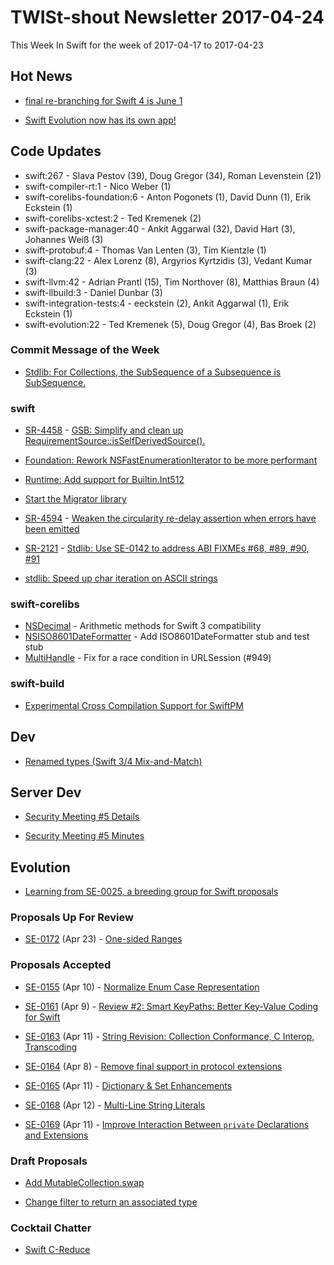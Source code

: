 # TWISt-shout Newsletter 2017-04-24
This Week In Swift for the week of 2017-04-17 to 2017-04-23

## Hot News

* [final re-branching for Swift 4 is June 1](https://lists.swift.org/pipermail/swift-dev/Week-of-Mon-20170417/004405.html)

* [Swift Evolution now has its own app!](https://twitter.com/daniel_dunbar/status/854481583176204288)

## Code Updates

* swift:267 - Slava Pestov (39), Doug Gregor (34), Roman Levenstein (21)
* swift-compiler-rt:1 - Nico Weber (1)
* swift-corelibs-foundation:6 - Anton Pogonets (1), David Dunn (1), Erik Eckstein (1)
* swift-corelibs-xctest:2 - Ted Kremenek (2)
* swift-package-manager:40 - Ankit Aggarwal (32), David Hart (3), Johannes Weiß (3)
* swift-protobuf:4 - Thomas Van Lenten (3), Tim Kientzle (1)
* swift-clang:22 - Alex Lorenz (8), Argyrios Kyrtzidis (3), Vedant Kumar (3)
* swift-llvm:42 - Adrian Prantl (15), Tim Northover (8), Matthias Braun (4)
* swift-llbuild:3 - Daniel Dunbar (3)
* swift-integration-tests:4 - eeckstein (2), Ankit Aggarwal (1), Erik Eckstein (1)
* swift-evolution:22 - Ted Kremenek (5), Doug Gregor (4), Bas Broek (2)

### Commit Message of the Week

* [Stdlib: For Collections, the SubSequence of a Subsequence is SubSequence.](http://github.com/apple/swift/commit/13f6c79b2a65b6347151ce3b0457fd462768e521)

### swift

* [SR-4458](https://bugs.swift.org/browse/SR-4458) - [GSB: Simplify and clean up RequirementSource::isSelfDerivedSource().](http://github.com/apple/swift/commit/a892e899228d264b570ff9bfef361cefa436f39f)

* [Foundation: Rework NSFastEnumerationIterator to be more performant](http://github.com/apple/swift/commit/03dd5274147cc0f8fd30946298e0c7d461fa9998)

* [Runtime: Add support for Builtin.Int512](http://github.com/apple/swift/commit/1d2e46bbec7c7a28df245b727229134606307982)

* [Start the Migrator library](http://github.com/apple/swift/commit/303a3e58247c312e20e4c03a1af219e37ab23ee1)

* [SR-4594](https://bugs.swift.org/browse/SR-4594) - [Weaken the circularity re-delay assertion when errors have been emitted](http://github.com/apple/swift/commit/91ffc9baaa87a6724fdb4e1d9461eb1dc21cdd65)

* [SR-2121](https://bugs.swift.org/browse/SR-2121) - [Stdlib: Use SE-0142 to address ABI FIXMEs #68, #89, #90, #91](http://github.com/apple/swift/commit/0dd1da35d4368a4c3de52a8d63e5f9a1f30fd01e)

* [stdlib: Speed up char iteration on ASCII strings](http://github.com/apple/swift/commit/8ff9bb602ff9bd7087c5865fe24ed8be890aa17e)

### swift-corelibs

* [NSDecimal](https://github.com/apple/swift-corelibs-foundation/commits/master/Foundation/NSDecimal.swift) - Arithmetic methods for Swift 3 compatibility
* [NSISO8601DateFormatter](https://github.com/apple/swift-corelibs-foundation/commits/master/Foundation/NSISO8601DateFormatter.swift) - Add ISO8601DateFormatter stub and test stub
* [MultiHandle](https://github.com/apple/swift-corelibs-foundation/commits/master/Foundation/NSURLSession/MultiHandle.swift) - Fix for a race condition in URLSession (#949)


### swift-build

* [Experimental Cross Compilation Support for SwiftPM](https://lists.swift.org/pipermail/swift-build-dev/Week-of-Mon-20170417/000976.html)

## Dev

* [Renamed types (Swift 3/4 Mix-and-Match)](https://lists.swift.org/pipermail/swift-dev/Week-of-Mon-20170417/004408.html)

## Server Dev

* [Security Meeting #5 Details](https://lists.swift.org/pipermail/swift-server-dev/Week-of-Mon-20170417/000452.html)

* [Security Meeting #5 Minutes](https://lists.swift.org/pipermail/swift-server-dev/Week-of-Mon-20170417/000453.html)

## Evolution

* [Learning from SE-0025,	a breeding group for Swift proposals](https://lists.swift.org/pipermail/swift-evolution/Week-of-Mon-20170417/035871.html)

### Proposals Up For Review

* [SE-0172](https://github.com/apple/swift-evolution/blob/master/proposals/0172-one-sided-ranges.md) (Apr 23) - [One-sided Ranges](https://lists.swift.org/pipermail/swift-evolution-announce/2017-April/000358.html)

### Proposals Accepted

* [SE-0155](https://github.com/apple/swift-evolution/blob/master/proposals/0155-normalize-enum-case-representation.md) (Apr 10) - [Normalize Enum Case Representation](https://lists.swift.org/pipermail/swift-evolution-announce/2017-April/000362.html)

* [SE-0161](https://github.com/apple/swift-evolution/blob/master/proposals/0161-key-paths.md) (Apr 9) - [Review #2: Smart KeyPaths: Better Key-Value Coding for Swift](https://lists.swift.org/pipermail/swift-evolution-announce/2017-April/000356.html)

* [SE-0163](https://github.com/apple/swift-evolution/blob/master/proposals/0163-string-revision-1.md) (Apr 11) - [String Revision: Collection Conformance, C Interop, Transcoding](https://lists.swift.org/pipermail/swift-evolution-announce/2017-April/000359.html)

* [SE-0164](https://github.com/apple/swift-evolution/blob/master/proposals/0164-remove-final-support-in-protocol-extensions.md) (Apr 8) - [Remove final support in protocol extensions](https://lists.swift.org/pipermail/swift-evolution-announce/2017-April/000355.html)

* [SE-0165](https://github.com/apple/swift-evolution/blob/master/proposals/0165-dict.md) (Apr 11) - [Dictionary & Set Enhancements](https://lists.swift.org/pipermail/swift-evolution-announce/2017-April/000361.html)

* [SE-0168](https://github.com/apple/swift-evolution/blob/master/proposals/0168-multi-line-string-literals.md) (Apr 12) - [Multi-Line String Literals](https://lists.swift.org/pipermail/swift-evolution-announce/2017-April/000360.html)

* [SE-0169](https://github.com/apple/swift-evolution/blob/master/proposals/0169-improve-interaction-between-private-declarations-and-extensions.md) (Apr 11) - [Improve Interaction Between `private` Declarations and Extensions](https://lists.swift.org/pipermail/swift-evolution-announce/2017-April/000357.html)
  
### Draft Proposals

* [Add MutableCollection.swap](https://lists.swift.org/pipermail/swift-evolution/Week-of-Mon-20170417/035986.html)

* [Change filter to return an associated type](https://lists.swift.org/pipermail/swift-evolution/Week-of-Mon-20170417/036083.html)

### Cocktail Chatter

* [Swift C-Reduce](https://lists.swift.org/pipermail/swift-users/Week-of-Mon-20170417/005213.html)
